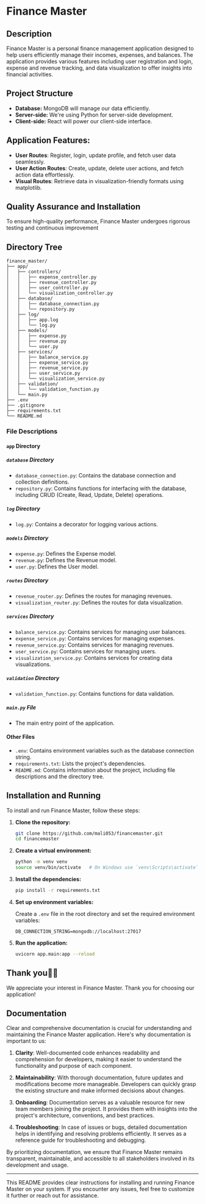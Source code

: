 # Finance Master

## Description

Finance Master is a personal finance management application designed to help users efficiently manage their incomes, expenses, and balances. The application provides various features including user registration and login, expense and revenue tracking, and data visualization to offer insights into financial activities.

## Project Structure
- **Database:** MongoDB will manage our data efficiently.
- **Server-side:** We're using Python for server-side development.
- **Client-side:** React will power our client-side interface.

## Application Features:
- **User Routes**: Register, login, update profile, and fetch user data seamlessly.
- **User Action Routes**: Create, update, delete user actions, and fetch action data effortlessly.
- **Visual Routes**: Retrieve data in visualization-friendly formats using matplotlib.

## Quality Assurance and Installation

To ensure high-quality performance, Finance Master undergoes rigorous testing and continuous improvement

## Directory Tree

```plaintext
finance_master/
├── app/
│   ├── controllers/
│   │   ├── expense_controller.py
│   │   ├── revenue_controller.py
│   │   ├── user_controller.py
│   │   └── visualization_controller.py
│   ├── database/
│   │   ├── database_connection.py
│   │   └── repository.py
│   ├── log/
│   │   ├── app.log
│   │   └── log.py
│   ├── models/
│   │   ├── expense.py
│   │   ├── revenue.py
│   │   └── user.py
│   ├── services/
│   │   ├── balance_service.py
│   │   ├── expense_service.py
│   │   ├── revenue_service.py
│   │   ├── user_service.py
│   │   └── visualization_service.py
│   ├── validation/
│   │   └── validation_function.py
│   └── main.py
├── .env
├── .gitignore
├── requirements.txt
└── README.md
```


### File Descriptions

#### `app` Directory

##### `database` Directory

- `database_connection.py`: Contains the database connection and collection definitions.
- `repository.py`: Contains functions for interfacing with the database, including CRUD (Create, Read, Update, Delete) operations.

##### `log` Directory

- `log.py`: Contains a decorator for logging various actions.

##### `models` Directory

- `expense.py`: Defines the Expense model.
- `revenue.py`: Defines the Revenue model.
- `user.py`: Defines the User model.

##### `routes` Directory

- `revenue_router.py`: Defines the routes for managing revenues.
- `visualization_router.py`: Defines the routes for data visualization.

##### `services` Directory

- `balance_service.py`: Contains services for managing user balances.
- `expense_service.py`: Contains services for managing expenses.
- `revenue_service.py`: Contains services for managing revenues.
- `user_service.py`: Contains services for managing users.
- `visualization_service.py`: Contains services for creating data visualizations.

##### `validation` Directory

- `validation_function.py`: Contains functions for data validation.

##### `main.py` File

- The main entry point of the application.

#### Other Files

- `.env`: Contains environment variables such as the database connection string.
- `requirements.txt`: Lists the project's dependencies.
- `README.md`: Contains information about the project, including file descriptions and the directory tree.

## Installation and Running

To install and run Finance Master, follow these steps:

1. **Clone the repository:**

    ```bash
    git clone https://github.com/mali053/financemaster.git
    cd financemaster
    ```

2. **Create a virtual environment:**

    ```bash
    python -m venv venv
    source venv/bin/activate   # On Windows use `venv\Scripts\activate`
    ```

3. **Install the dependencies:**

    ```bash
    pip install -r requirements.txt
    ```

4. **Set up environment variables:**

   Create a `.env` file in the root directory and set the required environment variables:

    ```dotenv
    DB_CONNECTION_STRING=mongodb://localhost:27017
    ```

5. **Run the application:**

    ```bash
    uvicorn app.main:app --reload
    ```

## Thank you🙏🙏
  We appreciate your interest in Finance Master. Thank you for choosing our application!


## Documentation

Clear and comprehensive documentation is crucial for understanding and maintaining the Finance Master application. Here's why documentation is important to us:

1. **Clarity**: Well-documented code enhances readability and comprehension for developers, making it easier to understand the functionality and purpose of each component.

2. **Maintainability**: With thorough documentation, future updates and modifications become more manageable. Developers can quickly grasp the existing structure and make informed decisions about changes.

3. **Onboarding**: Documentation serves as a valuable resource for new team members joining the project. It provides them with insights into the project's architecture, conventions, and best practices.

4. **Troubleshooting**: In case of issues or bugs, detailed documentation helps in identifying and resolving problems efficiently. It serves as a reference guide for troubleshooting and debugging.

By prioritizing documentation, we ensure that Finance Master remains transparent, maintainable, and accessible to all stakeholders involved in its development and usage.

---



This README provides clear instructions for installing and running Finance Master on your system. If you encounter any issues, feel free to customize it further or reach out for assistance.